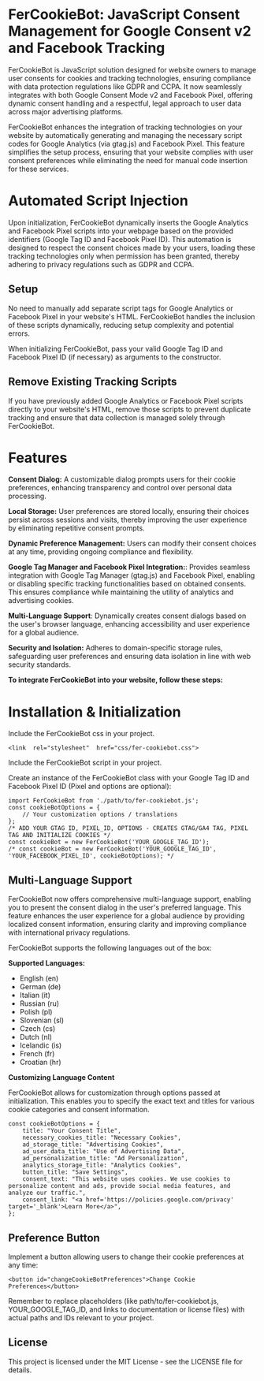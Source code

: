 # FerCookieBot: JavaScript Consent Management for Google Consent v2 and Facebook Tracking

FerCookieBot is JavaScript solution designed for website owners to manage user consents for cookies and tracking technologies, ensuring compliance with data protection regulations like GDPR and CCPA. It now seamlessly integrates with both Google Consent Mode v2 and Facebook Pixel, offering dynamic consent handling and a respectful, legal approach to user data across major advertising platforms.

FerCookieBot enhances the integration of tracking technologies on your website by automatically generating and managing the necessary script codes for Google Analytics (via gtag.js) and Facebook Pixel. This feature simplifies the setup process, ensuring that your website complies with user consent preferences while eliminating the need for manual code insertion for these services.

# Automated Script Injection

Upon initialization, FerCookieBot dynamically inserts the Google Analytics and Facebook Pixel scripts into your webpage based on the provided identifiers (Google Tag ID and Facebook Pixel ID). This automation is designed to respect the consent choices made by your users, loading these tracking technologies only when permission has been granted, thereby adhering to privacy regulations such as GDPR and CCPA.

## Setup

No need to manually add separate script tags for Google Analytics or Facebook Pixel in your website's HTML. FerCookieBot handles the inclusion of these scripts dynamically, reducing setup complexity and potential errors.

When initializing FerCookieBot, pass your valid Google Tag ID and Facebook Pixel ID (if necessary) as arguments to the constructor.

## Remove Existing Tracking Scripts 

If you have previously added Google Analytics or Facebook Pixel scripts directly to your website's HTML, remove those scripts to prevent duplicate tracking and ensure that data collection is managed solely through FerCookieBot.

# Features

**Consent Dialog:** A customizable dialog prompts users for their cookie preferences, enhancing transparency and control over personal data processing.

**Local Storage:** User preferences are stored locally, ensuring their choices persist across sessions and visits, thereby improving the user experience by eliminating repetitive consent prompts.

**Dynamic Preference Management:** Users can modify their consent choices at any time, providing ongoing compliance and flexibility.

**Google Tag Manager and Facebook Pixel Integration:**: Provides seamless integration with Google Tag Manager (gtag.js) and Facebook Pixel, enabling or disabling specific tracking functionalities based on obtained consents. This ensures compliance while maintaining the utility of analytics and advertising cookies.

**Multi-Language Support**: Dynamically creates consent dialogs based on the user's browser language, enhancing accessibility and user experience for a global audience.

**Security and Isolation:** Adheres to domain-specific storage rules, safeguarding user preferences and ensuring data isolation in line with web security standards.

**To integrate FerCookieBot into your website, follow these steps:**

# Installation & Initialization

Include the FerCookieBot css in your project.

    <link  rel="stylesheet"  href="css/fer-cookiebot.css">

Include the FerCookieBot script in your project.

Create an instance of the FerCookieBot class with your Google Tag ID and Facebook Pixel ID (Pixel and options are optional):

    import FerCookieBot from './path/to/fer-cookiebot.js';
    const cookieBotOptions = {
        // Your customization options / translations
    };
    /* ADD YOUR GTAG ID, PIXEL_ID, OPTIONS - CREATES GTAG/GA4 TAG, PIXEL TAG AND INITIALIZE COOKIES */
    const cookieBot = new FerCookieBot('YOUR_GOOGLE_TAG_ID');
    /* const cookieBot = new FerCookieBot('YOUR_GOOGLE_TAG_ID', 'YOUR_FACEBOOK_PIXEL_ID', cookieBotOptions); */



## Multi-Language Support

FerCookieBot now offers comprehensive multi-language support, enabling you to present the consent dialog in the user's preferred language. This feature enhances the user experience for a global audience by providing localized consent information, ensuring clarity and improving compliance with international privacy regulations.

FerCookieBot supports the following languages out of the box:

**Supported Languages:**

 - English (en) 
 - German (de) 
 - Italian (it) 
 - Russian (ru) 
 - Polish (pl)
 - Slovenian (sl) 
 - Czech (cs) 
 - Dutch (nl) 
 - Icelandic (is) 
 - French (fr)
 - Croatian (hr)

**Customizing Language Content** 

FerCookieBot allows for  customization through options passed at initialization. This enables you  to specify the exact text and titles for various cookie categories and consent information.

    const cookieBotOptions = {
        title: "Your Consent Title",
        necessary_cookies_title: "Necessary Cookies",
        ad_storage_title: "Advertising Cookies",
        ad_user_data_title: "Use of Advertising Data",
        ad_personalization_title: "Ad Personalization",
        analytics_storage_title: "Analytics Cookies",
        button_title: "Save Settings",
        consent_text: "This website uses cookies. We use cookies to personalize content and ads, provide social media features, and analyze our traffic.",
        consent_link: "<a href='https://policies.google.com/privacy' target='_blank'>Learn More</a>",
    };

## Preference Button

Implement a button allowing users to change their cookie preferences at any time:

    <button id="changeCookieBotPreferences">Change Cookie Preferences</button>

Remember to replace placeholders (like path/to/fer-cookiebot.js, YOUR_GOOGLE_TAG_ID, and links to documentation or license files) with actual paths and IDs relevant to your project. 

## License

This project is licensed under the MIT License - see the LICENSE file for details.